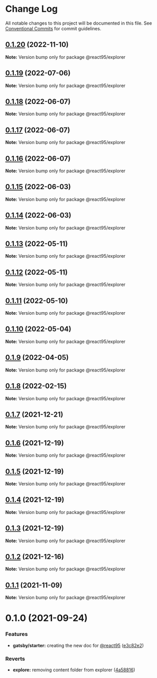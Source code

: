 # Change Log

All notable changes to this project will be documented in this file.
See [Conventional Commits](https://conventionalcommits.org) for commit guidelines.

## [0.1.20](https://github.com/React95/React95/compare/@react95/explorer@0.1.19...@react95/explorer@0.1.20) (2022-11-10)

**Note:** Version bump only for package @react95/explorer





## [0.1.19](https://github.com/React95/React95/compare/@react95/explorer@0.1.18...@react95/explorer@0.1.19) (2022-07-06)

**Note:** Version bump only for package @react95/explorer





## [0.1.18](https://github.com/React95/React95/compare/@react95/explorer@0.1.17...@react95/explorer@0.1.18) (2022-06-07)

**Note:** Version bump only for package @react95/explorer





## [0.1.17](https://github.com/React95/React95/compare/@react95/explorer@0.1.16...@react95/explorer@0.1.17) (2022-06-07)

**Note:** Version bump only for package @react95/explorer





## [0.1.16](https://github.com/React95/React95/compare/@react95/explorer@0.1.15...@react95/explorer@0.1.16) (2022-06-07)

**Note:** Version bump only for package @react95/explorer





## [0.1.15](https://github.com/React95/React95/compare/@react95/explorer@0.1.14...@react95/explorer@0.1.15) (2022-06-03)

**Note:** Version bump only for package @react95/explorer





## [0.1.14](https://github.com/React95/React95/compare/@react95/explorer@0.1.13...@react95/explorer@0.1.14) (2022-06-03)

**Note:** Version bump only for package @react95/explorer





## [0.1.13](https://github.com/React95/React95/compare/@react95/explorer@0.1.12...@react95/explorer@0.1.13) (2022-05-11)

**Note:** Version bump only for package @react95/explorer





## [0.1.12](https://github.com/React95/React95/compare/@react95/explorer@0.1.11...@react95/explorer@0.1.12) (2022-05-11)

**Note:** Version bump only for package @react95/explorer





## [0.1.11](https://github.com/React95/React95/compare/@react95/explorer@0.1.10...@react95/explorer@0.1.11) (2022-05-10)

**Note:** Version bump only for package @react95/explorer





## [0.1.10](https://github.com/React95/React95/compare/@react95/explorer@0.1.9...@react95/explorer@0.1.10) (2022-05-04)

**Note:** Version bump only for package @react95/explorer





## [0.1.9](https://github.com/React95/React95/compare/@react95/explorer@0.1.8...@react95/explorer@0.1.9) (2022-04-05)

**Note:** Version bump only for package @react95/explorer





## [0.1.8](https://github.com/React95/React95/compare/@react95/explorer@0.1.7...@react95/explorer@0.1.8) (2022-02-15)

**Note:** Version bump only for package @react95/explorer





## [0.1.7](https://github.com/React95/React95/compare/@react95/explorer@0.1.6...@react95/explorer@0.1.7) (2021-12-21)

**Note:** Version bump only for package @react95/explorer





## [0.1.6](https://github.com/React95/React95/compare/@react95/explorer@0.1.5...@react95/explorer@0.1.6) (2021-12-19)

**Note:** Version bump only for package @react95/explorer





## [0.1.5](https://github.com/React95/React95/compare/@react95/explorer@0.1.4...@react95/explorer@0.1.5) (2021-12-19)

**Note:** Version bump only for package @react95/explorer





## [0.1.4](https://github.com/React95/React95/compare/@react95/explorer@0.1.3...@react95/explorer@0.1.4) (2021-12-19)

**Note:** Version bump only for package @react95/explorer





## [0.1.3](https://github.com/React95/React95/compare/@react95/explorer@0.1.2...@react95/explorer@0.1.3) (2021-12-19)

**Note:** Version bump only for package @react95/explorer





## [0.1.2](https://github.com/React95/React95/compare/@react95/explorer@0.1.1...@react95/explorer@0.1.2) (2021-12-16)

**Note:** Version bump only for package @react95/explorer





## [0.1.1](https://github.com/React95/React95/compare/@react95/explorer@0.1.0...@react95/explorer@0.1.1) (2021-11-09)

**Note:** Version bump only for package @react95/explorer





# 0.1.0 (2021-09-24)


### Features

* **gatsby/starter:** creating the new doc for [@react95](https://github.com/react95) ([e3c82e2](https://github.com/React95/React95/commit/e3c82e272b5c50916c805e08b0c9a9be136244e2))


### Reverts

* **explore:** removing content folder from explorer ([4a58816](https://github.com/React95/React95/commit/4a58816ad0416079c4f987ef53ca6dd11130ab01))
